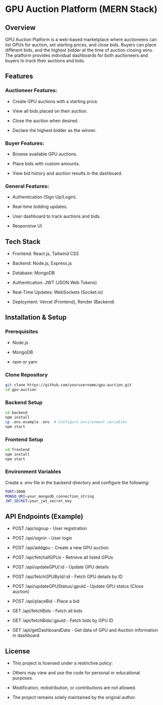 # GPU Auction Platform (MERN Stack)

## Overview

GPU Auction Platform is a web-based marketplace where auctioneers can list GPUs for auction, set starting prices, and close bids. Buyers can place different bids, and the highest bidder at the time of auction closing wins. The platform provides individual dashboards for both auctioneers and buyers to track their auctions and bids.

## Features

### Auctioneer Features:

- Create GPU auctions with a starting price.

- View all bids placed on their auction.

- Close the auction when desired.

- Declare the highest bidder as the winner.

### Buyer Features:

- Browse available GPU auctions.

- Place bids with custom amounts.

- View bid history and auction results in the dashboard.

### General Features:

- Authentication (Sign Up/Login).

- Real-time bidding updates.

- User dashboard to track auctions and bids.

- Responsive UI.

## Tech Stack

- Frontend: React.js, Tailwind CSS

- Backend: Node.js, Express.js

- Database: MongoDB

- Authentication: JWT (JSON Web Tokens)

- Real-Time Updates: WebSockets (Socket.io)

- Deployment: Vercel (Frontend), Render (Backend)

## Installation & Setup

### Prerequisites

- Node.js 

- MongoDB 

- npm or yarn

### Clone Repository
```bash
git clone https://github.com/yourusername/gpu-auction.git
cd gpu-auction
```
### Backend Setup
```bash
cd backend
npm install
cp .env.example .env  # Configure environment variables
npm start
```
### Frontend Setup
```bash
cd frontend
npm install
npm start
```
### Environment Variables

Create a .env file in the backend directory and configure the following:
```bash
PORT=3000
MONGO_URI=your_mongodb_connection_string
JWT_SECRET=your_jwt_secret_key
```
## API Endpoints (Example)

- POST /api/signup - User registration

- POST /api/signin - User login

- POST /api/addgpu - Create a new GPU auction

- POST /api/fetchallGPUs - Retrieve all listed GPUs

- POST /api/updateGPU/:id - Update GPU details

- POST /api/fetchGPUById/:id - Fetch GPU details by ID

- POST /api/updateGPUStatus/:gpuId - Update GPU status (Close auction)

- POST /api/placeBid - Place a bid

- GET /api/fetchBids - Fetch all bids

- GET /api/fetchBids/:gpuId - Fetch bids by GPU ID

- GET /api/getDashboardData - Get data of GPU and Auction information in dashboard


## License

- This project is licensed under a restrictive policy:

- Others may view and use the code for personal or educational purposes.

- Modification, redistribution, or contributions are not allowed.

- The project remains solely maintained by the original author.

